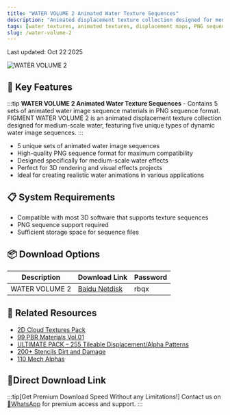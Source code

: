 ```yaml
---
title: "WATER VOLUME 2 Animated Water Texture Sequences"
description: "Animated displacement texture collection designed for medium-scale water featuring five unique types of dynamic water image sequences in PNG format"
tags: [water textures, animated textures, displacement maps, PNG sequences, 3D water effects]
slug: /water-volume-2
---
```


Last updated: Oct 22 2025

![WATER VOLUME 2](https://www.gfxcamp.com/wp-content/uploads/2025/10/WATER-VOLUME-2.jpg)

## 🚀 Key Features

:::tip
**WATER VOLUME 2 Animated Water Texture Sequences** - Contains 5 sets of animated water image sequence materials in PNG sequence format. FIGMENT WATER VOLUME 2 is an animated displacement texture collection designed for medium-scale water, featuring five unique types of dynamic water image sequences.
:::

- 5 unique sets of animated water image sequences
- High-quality PNG sequence format for maximum compatibility
- Designed specifically for medium-scale water effects
- Perfect for 3D rendering and visual effects projects
- Ideal for creating realistic water animations in various applications

## 📋 System Requirements

- Compatible with most 3D software that supports texture sequences
- PNG sequence support required
- Sufficient storage space for sequence files

## 📦 Download Options

| Description | Download Link | Password |
|-------------|---------------|----------|
| WATER VOLUME 2 | [Baidu Netdisk](https://pan.baidu.com/s/15MuLXrlYsnFyRfg3feEmuQ?pwd=rbqx) | rbqx |

## 🔗 Related Resources

- [2D Cloud Textures Pack](https://www.gfxcamp.com/2d-cloud-textures-pack/)
- [99 PBR Materials Vol.01](https://www.gfxcamp.com/9-pbr-materials-vol-01/)
- [ULTIMATE PACK – 255 Tileable Displacement/Alpha Patterns](https://www.gfxcamp.com/ultimate-pack-255-tileable-displacement-alpha-patterns/)
- [200+ Stencils Dirt and Damage](https://www.gfxcamp.com/200-stencils-dirt-and-damage/)
- [110 Mech Alphas](https://www.gfxcamp.com/110-mech-alphas/)

## 🚀Direct Download Link
:::tip[Get Premium Download Speed Without any Limitations!]
Contact us on [💬WhatsApp](https://wa.me/+8613237610083) for premium  access and support.
:::
